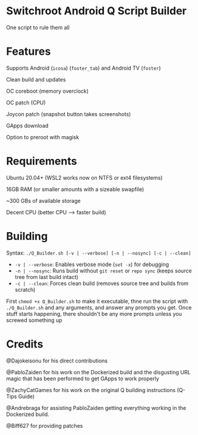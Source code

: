 # Switchroot Android Q Script Builder
One script to rule them all

# Features
Supports Android (`icosa`) (`foster_tab`) and Android TV (`foster`)

Clean build and updates

OC coreboot (memory overclock)

OC patch (CPU)

Joycon patch (snapshot button takes screenshots)

GApps download

Option to preroot with magisk

# Requirements
Ubuntu 20.04+ (WSL2 works now on NTFS or ext4 filesystems)

16GB RAM (or smaller amounts with a sizeable swapfile)

~300 GBs of available storage

Decent CPU (better CPU --> faster build)

# Building
Syntax: `./Q_Builder.sh [-v | --verbose] [-n | --nosync] [-c | --clean]`

- `-v | --verbose`: Enables verbose mode (`set -x`) for debugging
- `-n | --nosync`: Runs build without `git reset` or `repo sync` (keeps source tree from last build intact)
- `-c | --clean`: Forces clean build (removes source tree and builds from scratch)

First `chmod +x Q_Builder.sh` to make it executable, thne run the script with `./Q_Builder.sh` and any arguments, and answer any prompts you get. Once stuff starts happening, there shouldn't be any more prompts unless you screwed something up

# Credits
@Dajokeisonu for his direct contributions

@PabloZaiden for his work on the Dockerized build and the disgusting URL magic that has been performed to get GApps to work properly

@ZachyCatGames for his work on the original Q building instructions (Q-Tips Guide)

@Andrebraga for assisting PabloZaiden getting everything working in the Dockerized build.

@Biff627 for providing patches
